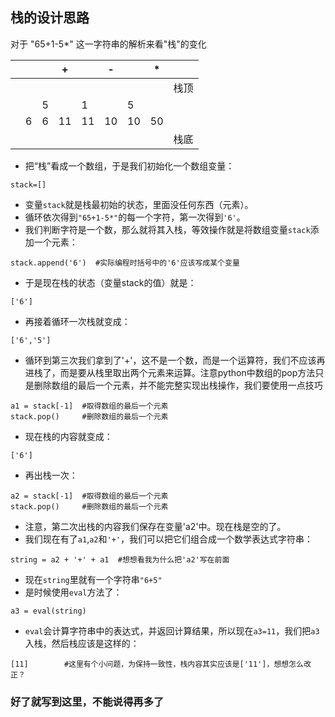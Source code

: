 ## 栈的设计思路

对于 "65+1-5*" 这一字符串的解析来看"栈"的变化

|     |     |     | +   |     | -   |     | *   |      |
| --- | --- | --- | --- | --- | --- | --- | --- | ---- |
|     |     |     |     |     |     |     |     | 栈顶 |
|     |     | 5   |     | 1   |     | 5   |     |      |
|     | 6   | 6   | 11  | 11  | 10  | 10  | 50  |      |
|     |     |     |     |     |     |     |     | 栈底 |

* 把“栈”看成一个数组，于是我们初始化一个数组变量：
```
stack=[] 
```
* 变量`stack`就是栈最初始的状态，里面没任何东西（元素）。
* 循环依次得到`"65+1-5*"`的每一个字符，第一次得到`'6'`。
* 我们判断字符是一个数，那么就将其入栈，等效操作就是将数组变量`stack`添加一个元素：
```
stack.append('6')  #实际编程时括号中的'6'应该写成某个变量
```
* 于是现在栈的状态（变量stack的值）就是：
```
['6']
```
* 再接着循环一次栈就变成：
```
['6','5']
```
* 循环到第三次我们拿到了'+'，这不是一个数，而是一个运算符，我们不应该再进栈了，而是要从栈里取出两个元素来运算。注意python中数组的pop方法只是删除数组的最后一个元素，并不能完整实现出栈操作，我们要使用一点技巧
```
a1 = stack[-1]  #取得数组的最后一个元素
stack.pop()     #删除数组的最后一个元素
```
* 现在栈的内容就变成：
```
['6']
```
* 再出栈一次：
```
a2 = stack[-1]  #取得数组的最后一个元素
stack.pop()     #删除数组的最后一个元素
```
* 注意，第二次出栈的内容我们保存在变量'a2'中。现在栈是空的了。
* 我们现在有了`a1`,`a2`和`'+'`，我们可以把它们组合成一个数学表达式字符串：
```
string = a2 + '+' + a1  #想想看我为什么把'a2'写在前面
```
* 现在`string`里就有一个字符串`"6+5"`
* 是时候使用`eval`方法了：
```
a3 = eval(string)   
```
* `eval`会计算字符串中的表达式，并返回计算结果，所以现在`a3=11`，我们把`a3`入栈，然后栈应该是这样的：
```
[11]        #这里有个小问题，为保持一致性，栈内容其实应该是['11']，想想怎么改正？
```

### 好了就写到这里，不能说得再多了
